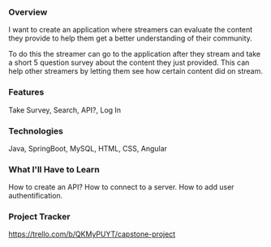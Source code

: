 ### Overview
I want to create an application where streamers can evaluate the content they provide to help them get a better understanding of their community.

To do this the streamer can go to the application after they stream and take a short 5 question survey about the content they just provided. This can help other streamers by letting them see how certain content did on stream. 

### Features
Take Survey,
Search,
API?,
Log In

### Technologies
Java,
SpringBoot,
MySQL,
HTML,
CSS,
Angular

### What I'll Have to Learn
How to create an API?
How to connect to a server.
How to add user authentification.

### Project Tracker
https://trello.com/b/QKMyPUYT/capstone-project
